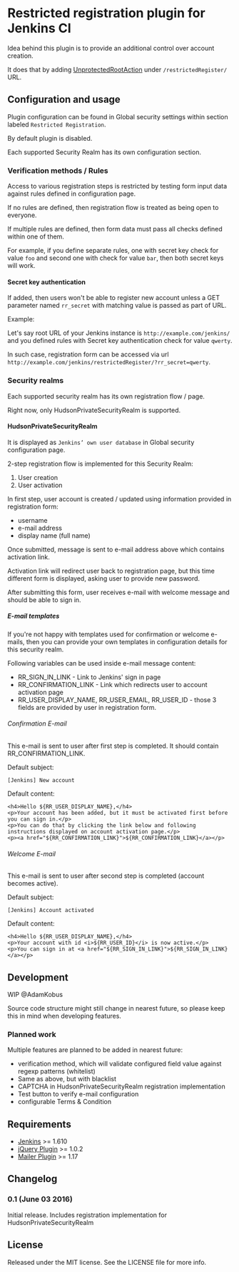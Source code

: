 # Restricted registration plugin for Jenkins CI

Idea behind this plugin is to provide an additional control over account creation.

It does that by adding [UnprotectedRootAction](http://javadoc.jenkins-ci.org/hudson/model/UnprotectedRootAction.html)
under `/restrictedRegister/` URL.

## Configuration and usage

Plugin configuration can be found in Global security settings within section labeled `Restricted Registration`.

By default plugin is disabled.

Each supported Security Realm has its own configuration section.

### Verification methods / Rules

Access to various registration steps is restricted by testing form input data against rules
defined in configuration page.

If no rules are defined, then registration flow is treated as being open to everyone.

If multiple rules are defined, then form data must pass all checks defined within one of them.

For example, if you define separate rules, one with secret key check for value `foo` and second one
with check for value `bar`, then both secret keys will work.

#### Secret key authentication

If added, then users won't be able to register new account unless a GET parameter
named `rr_secret` with matching value is passed as part of URL.

Example:

Let's say root URL of your Jenkins instance is `http://example.com/jenkins/`
and you defined rules with Secret key authentication check for value `qwerty`.

In such case, registration form can be accessed via url `http://example.com/jenkins/restrictedRegister/?rr_secret=qwerty`.

### Security realms

Each supported security realm has its own registration flow / page.

Right now, only HudsonPrivateSecurityRealm is supported.

#### HudsonPrivateSecurityRealm

It is displayed as `Jenkins’ own user database` in Global security configuration page.

2-step registration flow is implemented for this Security Realm:

1. User creation
2. User activation

In first step, user account is created / updated using information provided in registration form:

- username
- e-mail address
- display name (full name)

Once submitted, message is sent to e-mail address above which contains activation link.

Activation link will redirect user back to registration page,
but this time different form is displayed, asking user to provide new password.

After submitting this form, user receives e-mail with welcome message and should be able to sign in.

##### E-mail templates

If you're not happy with templates used for confirmation or welcome e-mails,
then you can provide your own templates in configuration details for this security realm.

Following variables can be used inside e-mail message content:

- RR_SIGN_IN_LINK - Link to Jenkins' sign in page
- RR_CONFIRMATION_LINK - Link which redirects user to account activation page
- RR_USER_DISPLAY_NAME, RR_USER_EMAIL, RR_USER_ID - those 3 fields are provided by user in registration form.

###### Confirmation E-mail

This e-mail is sent to user after first step is completed. It should contain RR_CONFIRMATION_LINK.

Default subject:

```
[Jenkins] New account
```
Default content:

```
<h4>Hello ${RR_USER_DISPLAY_NAME},</h4>
<p>Your account has been added, but it must be activated first before you can sign in.</p>
<p>You can do that by clicking the link below and following instructions displayed on account activation page.</p>
<p><a href="${RR_CONFIRMATION_LINK}">${RR_CONFIRMATION_LINK}</a></p>
```

###### Welcome E-mail

This e-mail is sent to user after second step is completed (account becomes active).

Default subject:

```
[Jenkins] Account activated
```
Default content:

```
<h4>Hello ${RR_USER_DISPLAY_NAME},</h4>
<p>Your account with id <i>${RR_USER_ID}</i> is now active.</p>
<p>You can sign in at <a href="${RR_SIGN_IN_LINK}">${RR_SIGN_IN_LINK}</a></p>
```

## Development

WIP @AdamKobus

Source code structure might still change in nearest future, so please keep this in mind when developing features.

### Planned work

Multiple features are planned to be added in nearest future:

- verification method, which will validate configured field value against regexp patterns (whitelist)
- Same as above, but with blacklist
- CAPTCHA in HudsonPrivateSecurityRealm registration implementation
- Test button to verify e-mail configuration
- configurable Terms & Condition

## Requirements

- [Jenkins](https://jenkins.io/) >= 1.610
- [jQuery Plugin](https://wiki.jenkins-ci.org/display/JENKINS/jQuery+Plugin) >= 1.0.2
- [Mailer Plugin](https://wiki.jenkins-ci.org/display/JENKINS/Mailer) >= 1.17


## Changelog

### 0.1 (June 03 2016)

Initial release. Includes registration implementation for HudsonPrivateSecurityRealm

## License

Released under the MIT license. See the LICENSE file for more info.
